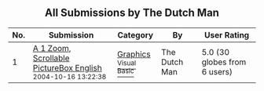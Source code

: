 ﻿<div align="center">

## All Submissions by The Dutch Man

</div>

No.  | Submission | Category | By   | User Rating
---- | ---------- | -------- | ---- | -----------
1 | [A 1 Zoom, Scrollable PictureBox English<br /><sup>2004-10-16 13:22:38</sup>](https://github.com/Planet-Source-Code/the-dutch-man-a-1-zoom-scrollable-picturebox-english__1-56722) | [Graphics<br /><sup>Visual Basic</sup>](../ByCategory/graphics__1-46.md) | The Dutch Man | 5.0 (30 globes from 6 users)
